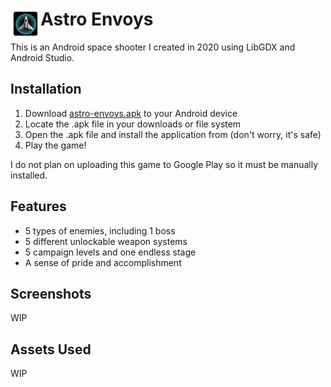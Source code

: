 # <img align="left" src="./android/res/mipmap-mdpi/ic_launcher.png" alt="app icon">Astro Envoys
This is an Android space shooter I created in 2020 using LibGDX and Android Studio.

## Installation
1. Download [astro-envoys.apk](./astro-envoys.apk) to your Android device
2. Locate the .apk file in your downloads or file system
3. Open the .apk file and install the application from (don't worry, it's safe)
4. Play the game!

I do not plan on uploading this game to Google Play so it must be manually installed.

## Features
- 5 types of enemies, including 1 boss
- 5 different unlockable weapon systems
- 5 campaign levels and one endless stage
- A sense of pride and accomplishment

## Screenshots
WIP

## Assets Used
WIP
